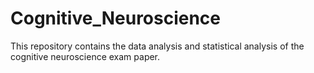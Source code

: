 # Cognitive_Neuroscience
This repository contains the data analysis and statistical analysis of the cognitive neuroscience exam paper. 
